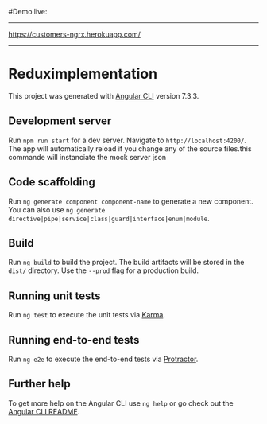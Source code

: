 #Demo live:
******************************************************************
https://customers-ngrx.herokuapp.com/
******************************************************************

# Reduximplementation

This project was generated with [Angular CLI](https://github.com/angular/angular-cli) version 7.3.3.

## Development server

Run `npm run start` for a dev server. Navigate to `http://localhost:4200/`. The app will automatically reload if you change any of the source files.this commande will instanciate the mock server json
## Code scaffolding

Run `ng generate component component-name` to generate a new component. You can also use `ng generate directive|pipe|service|class|guard|interface|enum|module`.

## Build

Run `ng build` to build the project. The build artifacts will be stored in the `dist/` directory. Use the `--prod` flag for a production build.

## Running unit tests

Run `ng test` to execute the unit tests via [Karma](https://karma-runner.github.io).

## Running end-to-end tests

Run `ng e2e` to execute the end-to-end tests via [Protractor](http://www.protractortest.org/).

## Further help

To get more help on the Angular CLI use `ng help` or go check out the [Angular CLI README](https://github.com/angular/angular-cli/blob/master/README.md).
